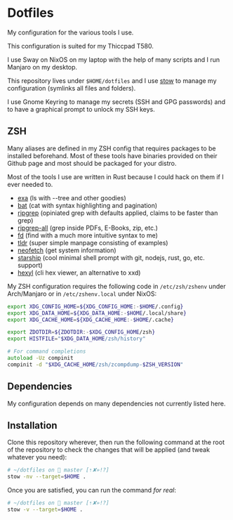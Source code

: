 # Dotfiles
My configuration for the various tools I use.

This configuration is suited for my Thiccpad T580.

I use Sway on NixOS on my laptop with the help of many scripts and I run Manjaro on my desktop.


This repository lives under `$HOME/dotfiles` and I use [stow](https://www.gnu.org/software/stow/manual/stow.html)
to manage my configuration (symlinks all files and folders).

I use Gnome Keyring to manage my secrets (SSH and GPG passwords) and to have
a graphical prompt to unlock my SSH keys.

## ZSH

Many aliases are defined in my ZSH config that requires packages to be installed
beforehand. Most of these tools have binaries provided on their Github page and
most should be packaged for your distro.

Most of the tools I use are written in Rust because I could hack on them if I
ever needed to.

- [exa](https://github.com/ogham/exa) (ls with --tree and other goodies)
- [bat](https://github.com/sharkdp/bat) (cat with syntax highlighting and pagination)
- [ripgrep](https://github.com/BurntSushi/ripgrep) (opiniated grep with defaults applied, claims to be faster than grep)
- [ripgrep-all](https://github.com/phiresky/ripgrep-all) (grep inside PDFs, E-Books, zip, etc.)
- [fd](https://github.com/sharkdp/fd) (find with a much more intuitive syntax to me)
- [tldr](https://github.com/tldr-pages/tldr) (super simple manpage consisting of examples)
- [neofetch](https://github.com/dylanaraps/neofetch) (get system information)
- [starship](https://github.com/starship/starship) (cool minimal shell prompt with git, nodejs, rust, go, etc. support)
- [hexyl](https://sharkdp/hexyl) (cli hex viewer, an alternative to xxd)

My ZSH configuration requires the following code in `/etc/zsh/zshenv` under Arch/Manjaro
or in `/etc/zshenv.local` under NixOS:

```zsh
export XDG_CONFIG_HOME=${XDG_CONFIG_HOME:-$HOME/.config}
export XDG_DATA_HOME=${XDG_DATA_HOME:-$HOME/.local/share}
export XDG_CACHE_HOME=${XDG_CACHE_HOME:-$HOME/.cache}

export ZDOTDIR=${ZDOTDIR:-$XDG_CONFIG_HOME/zsh}
export HISTFILE="$XDG_DATA_HOME/zsh/history"

# For command completions
autoload -Uz compinit
compinit -d "$XDG_CACHE_HOME/zsh/zcompdump-$ZSH_VERSION"
```

## Dependencies

My configuration depends on many dependencies not currently listed here.

## Installation

Clone this repository wherever, then run the following command
at the root of the repository
to check the changes that will be applied (and tweak whatever you need):

```sh
# ~/dotfiles on  master [⇡✘»!?]
stow -nv --target=$HOME .
```

Once you are satisfied, you can run the command _for real_:

```sh
# ~/dotfiles on  master [⇡✘»!?]
stow -v --target=$HOME .
```

